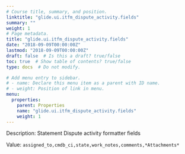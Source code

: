 ```yaml
---
# Course title, summary, and position.
linktitle: "glide.ui.itfm_dispute_activity.fields"
summary: ""
weight: 1
# Page metadata.
title: "glide.ui.itfm_dispute_activity.fields"
date: "2018-09-09T00:00:00Z"
lastmod: "2018-09-09T00:00:00Z"
draft: false  # Is this a draft? true/false
toc: true  # Show table of contents? true/false
type: docs  # Do not modify.

# Add menu entry to sidebar.
# - name: Declare this menu item as a parent with ID name.
# - weight: Position of link in menu.
menu:
  properties:
    parent: Properties
    name: "glide.ui.itfm_dispute_activity.fields"
    weight: 1
---
```


Description: Statement Dispute activity formatter fields


Value: `assigned_to,cmdb_ci,state,work_notes,comments,*Attachments*`